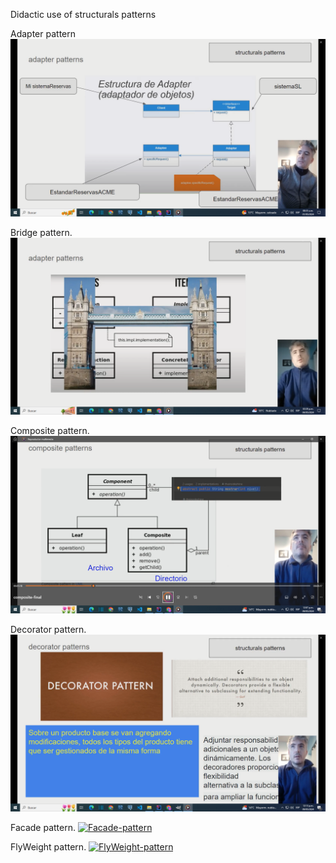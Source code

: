 

Didactic use of structurals patterns


Adapter pattern
[![Adapter-pattern](images/video-adapter.png)](https://youtu.be/LZWuAvP3Zko)


Bridge pattern.
[![Bridge-pattern](images/video-bridge.png)](https://youtu.be/hBaWMPSD5Jo)


Composite pattern.
[![Composite-pattern](images/video-composite.png)](https://youtu.be/2oVn_ZDmqzk)


Decorator pattern.
[![Decorator-pattern](images/video-decorator.png)](https://youtu.be/BpnoNLzSdoI)


Facade pattern.
[![Facade-pattern](images)]()


FlyWeight pattern.
[![FlyWeight-pattern](images)]()


